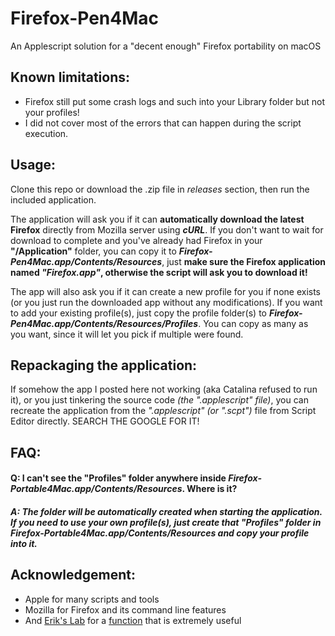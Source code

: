 # Firefox-Pen4Mac
An Applescript solution for a "decent enough" Firefox portability on macOS


## Known limitations:
- Firefox still put some crash logs and such into your Library folder but not your profiles!
- I did not cover most of the errors that can happen during the script execution.

## Usage:
Clone this repo or download the .zip file in _releases_ section, then run the included application.

The application will ask you if it can __automatically download the latest Firefox__ directly from Mozilla server using _**cURL**_.
If you don't want to wait for download to complete and you've already had Firefox in your __"/Application"__ folder, you can copy it to __*Firefox-Pen4Mac.app/Contents/Resources*__, just __make sure the Firefox application named *"Firefox.app"*, otherwise the script will ask you to download it!__

The app will also ask you if it can create a new profile for you if none exists (or you just run the downloaded app without any modifications).
If you want to add your existing profile(s), just copy the profile folder(s) to __*Firefox-Pen4Mac.app/Contents/Resources/Profiles*__. You can copy as many as you want, since it will let you pick if multiple were found.

## Repackaging the application:
If somehow the app I posted here not working (aka Catalina refused to run it), or you just tinkering the source code *(the ".applescript" file)*, you can recreate the application from the *".applescript" (or ".scpt")* file from Script Editor directly. SEARCH THE GOOGLE FOR IT!

## FAQ:
#### Q: I can't see the "Profiles" folder anywhere inside *Firefox-Portable4Mac.app/Contents/Resources*. Where is it?
##### A: The folder will be automatically created when starting the application. If you need to use your own profile(s), just create that "Profiles" folder in *Firefox-Portable4Mac.app/Contents/Resources* and copy your profile into it.

## Acknowledgement:
- Apple for many scripts and tools
- Mozilla for Firefox and its command line features
- And [Erik's Lab](https://erikslab.com) for a [function](https://erikslab.com/2007/08/31/applescript-how-to-split-a-string/) that is extremely useful

